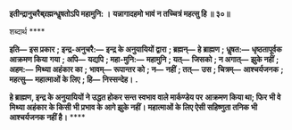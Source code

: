 **इतीन्द्रानुचरैब्र्रह्मन्धॢषतोऽपि महामुनि: ।** **यन्नागादहमो भावं न तच्चित्रं महत्सु हि ॥ ३०॥** 

शब्दार्थ **** 

**इति—** **इस प्रकार** **; इन्द्र-अनुचरै:—** **इन्द्र के अनुयायियों द्वारा** **; ब्रह्मन्—** **हे ब्राह्मण** **; धॢषत:—** **धृष्ठतापूर्वक आक्रमण किया** **गया** **; अपि—** **यद्यपि** **; महा-मुनि:—** **महामुनि** **; यत्—** **जिसको** **; न अगात्—** **झुके नहीं** **; अहम:—** **मिथ्या अहंकार का** **;** **भावम्—** **रूपान्तर को** **; न—** **नहीं** **; तत्—** **उस** **; चित्रम्—** **आश्चर्यजनक** **; महत्सु—** **महात्माओं के लिए** **; हि—** **निस्सन्देह।** **.** 

**हे ब्राह्मण, इन्द्र के अनुयायियों ने उद्धत होकर सन्त स्वभाव वाले मार्कण्डेय पर** **आक्रमण किया था; फिर भी वे मिथ्या अहंकार के किसी भी प्रभाव के आगे झुके नहीं।** **महात्माओं के लिए ऐसी सहिष्णुता तनिक भी आश्चर्यजनक नहीं है।** **** 